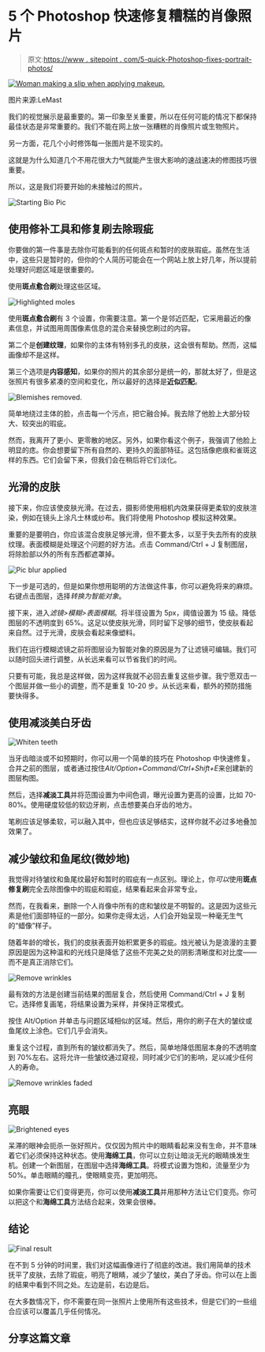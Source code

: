 # 5 个 Photoshop 快速修复糟糕的肖像照片

> 原文:[https://www . sitepoint . com/5-quick-Photoshop-fixes-portrait-photos/](https://www.sitepoint.com/5-quick-photoshop-fixes-portrait-photos/)

[![Woman making a slip when applying makeup.](../Images/e0570a3e9be8e4024fb3f8adb53e415d.png)](https://www.flickr.com/photos/creativecliche/4647695647/)

图片来源:LeMast

我们的视觉展示是最重要的。第一印象至关重要，所以在任何可能的情况下都保持最佳状态是非常重要的。我们不能在网上放一张糟糕的肖像照片或生物照片。

另一方面，花几个小时修饰每一张图片是不现实的。

这就是为什么知道几个不用花很大力气就能产生很大影响的速战速决的修图技巧很重要。

所以，这是我们将要开始的未接触过的照片。

![Starting Bio Pic](../Images/89b1236d1e630eda51895ae148159fbb.png)

## 使用修补工具和修复刷去除瑕疵

你要做的第一件事是去除你可能看到的任何斑点和暂时的皮肤瑕疵。虽然在生活中，这些只是暂时的，但你的个人简历可能会在一个网站上放上好几年，所以提前处理好问题区域是很重要的。

使用**斑点愈合刷**处理这些区域。

![Highlighted moles](../Images/08809a9a7c8eb6a5ff37b4b9a81ad453.png)

使用**斑点愈合刷**有 3 个设置，你需要注意。第一个是邻近匹配，它采用最近的像素信息，并试图用周围像素信息的混合来替换您刷过的内容。

第二个是**创建纹理**，如果你的主体有特别多孔的皮肤，这会很有帮助。然而，这幅画像却不是这样。

第三个选项是**内容感知**，如果你的照片的其余部分是统一的，那就太好了，但是这张照片有很多紧凑的空间和变化，所以最好的选择是**近似匹配**。

![Blemishes removed.](../Images/276446086433d3684aa40fdd3a9f7031.png)

简单地绕过主体的脸，点击每一个污点，把它融合掉。我去除了他脸上大部分较大、较突出的瑕疵。

然而，我离开了更小、更零散的地区。另外，如果你看这个例子，我强调了他脸上明显的痣。你会想要留下所有自然的、更持久的面部特征。这包括像疤痕和雀斑这样的东西。它们会留下来，但我们会在稍后将它们淡化。

## 光滑的皮肤

接下来，你应该使皮肤光滑。在过去，摄影师使用相机内效果获得更柔软的皮肤渲染，例如在镜头上涂凡士林或纱布。我们将使用 Photoshop 模拟这种效果。

重要的是要明白，你应该混合皮肤足够光滑，但不要太多，以至于失去所有的皮肤纹理。表面模糊是处理这个问题的好方法。点击 Command/Ctrl + J 复制图层，将除脸部以外的所有东西都遮罩掉。

![Pic blur applied](../Images/0b288c4e8886f2623384bbfe1032f21b.png)

下一步是可选的，但是如果你想用聪明的方法做这件事，你可以避免将来的麻烦。右键点击图层，选择*转换为智能对象*。

接下来，进入*滤镜>模糊>表面模糊*。将半径设置为 5px，阈值设置为 15 级。降低图层的不透明度到 65%。这足以使皮肤光滑，同时留下足够的细节，使皮肤看起来自然。过于光滑，皮肤会看起来像塑料。

我们在运行模糊滤镜之前将图层设为智能对象的原因是为了让滤镜可编辑。我们可以随时回头进行调整，从长远来看可以节省我们的时间。

只要有可能，我总是这样做，因为这样我就不必回去重复这些步骤。我宁愿双击一个图层并做一些小的调整，而不是重复 10-20 步。从长远来看，额外的预防措施要快得多。

## 使用减淡美白牙齿

![Whiten teeth](../Images/69eee8ab54098395b0f1ad04c4fab142.png)

当牙齿暗淡或不如预期时，你可以用一个简单的技巧在 Photoshop 中快速修复。合并之前的图层，或者通过按住*Alt/Option+Command/Ctrl+Shift+E*来创建新的图层构图。

然后，选择**减淡工具**并将范围设置为中间色调，曝光设置为更高的设置，比如 70-80%。使用硬度较低的软边牙刷，点击想要美白牙齿的地方。

笔刷应该足够柔软，可以融入其中，但也应该足够结实，这样你就不必过多地叠加效果了。

## 减少皱纹和鱼尾纹(微妙地)

我觉得对待皱纹和鱼尾纹最好和暂时的瑕疵有一点区别。理论上，你*可以*使用**斑点修复刷**完全去除图像中的瑕疵和瑕疵，结果看起来会非常专业。

然而，在我看来，删除一个人肖像中所有的痣和皱纹是不明智的。这是因为这些元素是他们面部特征的一部分。如果你走得太远，人们会开始呈现一种毫无生气的“蜡像”样子。

随着年龄的增长，我们的皮肤表面开始积累更多的瑕疵。烛光被认为是浪漫的主要原因是因为这种温和的光线只是降低了这些不完美之处的阴影清晰度和对比度——而不是真正消除它们。

![Remove wrinkles](../Images/a1025d4383b8b3d1e359a6f3b5309001.png)

最有效的方法是创建当前结果的图层复合，然后使用 Command/Ctrl + J 复制它。选择修复画笔，将结果设置为采样，并保持正常模式。

按住 Alt/Option 并单击与问题区域相似的区域。然后，用你的刷子在大的皱纹或鱼尾纹上涂色。它们几乎会消失。

重复这个过程，直到所有的皱纹都消失了。然后，简单地降低图层本身的不透明度到 70%左右。这将允许一些皱纹通过窥视，同时减少它们的影响，足以减少任何人的寿命。

![Remove wrinkles faded ](../Images/f90090ec98d7ff9d97eef664d6a11445.png)

## 亮眼

![Brightened eyes ](../Images/c5a688d75543434089833b1005bac999.png)

呆滞的眼神会扼杀一张好照片。仅仅因为照片中的眼睛看起来没有生命，并不意味着它们必须保持这种状态。使用**海绵工具**，你可以立刻让暗淡无光的眼睛焕发生机。创建一个新图层，在图层中选择**海绵工具**。将模式设置为饱和，流量至少为 50%。单击眼睛的瞳孔，使眼睛变亮，更加明亮。

如果你需要让它们变得更亮，你可以使用**减淡工具**并用那种方法让它们变亮。你可以把这个和**海绵工具**方法结合起来，效果会很棒。

## 结论

![Final result ](../Images/e149d331ed5b4a4d1f058c3be7d7d36d.png)

在不到 5 分钟的时间里，我们对这幅画像进行了彻底的改进。我们用简单的技术抚平了皮肤，去除了瑕疵，明亮了眼睛，减少了皱纹，美白了牙齿。你可以在上面的结果中看到不同之处。左边是前，右边是后。

在大多数情况下，你不需要在同一张照片上使用所有这些技术，但是它们的一些组合应该可以覆盖几乎任何情况。

## 分享这篇文章